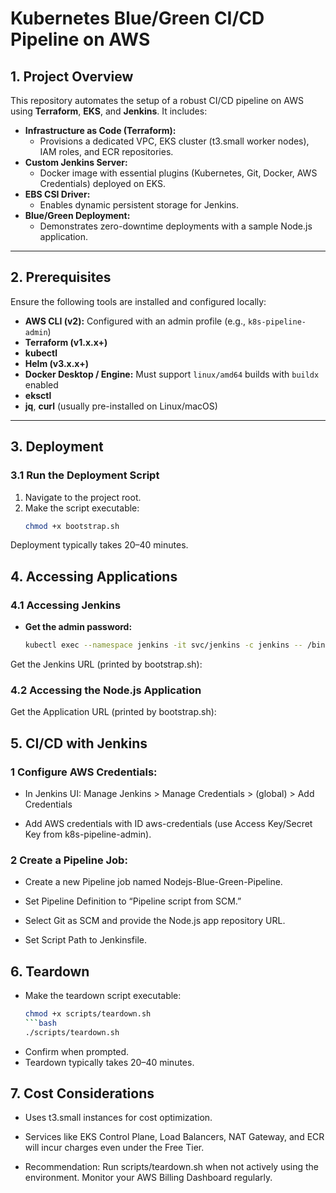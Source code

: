 # Kubernetes Blue/Green CI/CD Pipeline on AWS

## 1. Project Overview
This repository automates the setup of a robust CI/CD pipeline on AWS using **Terraform**, **EKS**, and **Jenkins**. It includes:

- **Infrastructure as Code (Terraform):**  
  - Provisions a dedicated VPC, EKS cluster (t3.small worker nodes), IAM roles, and ECR repositories.
- **Custom Jenkins Server:**  
  - Docker image with essential plugins (Kubernetes, Git, Docker, AWS Credentials) deployed on EKS.
- **EBS CSI Driver:**  
  - Enables dynamic persistent storage for Jenkins.
- **Blue/Green Deployment:**  
  - Demonstrates zero-downtime deployments with a sample Node.js application.

---

## 2. Prerequisites
Ensure the following tools are installed and configured locally:

- **AWS CLI (v2):** Configured with an admin profile (e.g., `k8s-pipeline-admin`)
- **Terraform (v1.x.x+)**
- **kubectl**
- **Helm (v3.x.x+)**
- **Docker Desktop / Engine:** Must support `linux/amd64` builds with `buildx` enabled
- **eksctl**
- **jq**, **curl** (usually pre-installed on Linux/macOS)

---

## 3. Deployment

### 3.1 Run the Deployment Script
1. Navigate to the project root.  
2. Make the script executable:
   ```bash
   chmod +x bootstrap.sh

Deployment typically takes 20–40 minutes.

## 4. Accessing Applications

### 4.1 Accessing Jenkins
- **Get the admin password:**
  ```bash
  kubectl exec --namespace jenkins -it svc/jenkins -c jenkins -- /bin/cat /run/secrets/additional/chart-admin-password && echo

 Get the Jenkins URL (printed by bootstrap.sh):

### 4.2 Accessing the Node.js Application

Get the Application URL (printed by bootstrap.sh):

## 5. CI/CD with Jenkins

### 1 Configure AWS Credentials:
-  In Jenkins UI: Manage Jenkins > Manage Credentials > (global) > Add Credentials

-  Add AWS credentials with ID aws-credentials (use Access Key/Secret Key from k8s-pipeline-admin).

### 2 Create a Pipeline Job:
- Create a new Pipeline job named Nodejs-Blue-Green-Pipeline.

- Set Pipeline Definition to “Pipeline script from SCM.”

- Select Git as SCM and provide the Node.js app repository URL.

- Set Script Path to Jenkinsfile.

## 6. Teardown
  - Make the teardown script executable:
    ```bash
    chmod +x scripts/teardown.sh 
    ```bash
    ./scripts/teardown.sh
  - Confirm when prompted.
  - Teardown typically takes 20–40 minutes.

## 7. Cost Considerations
  - Uses t3.small instances for cost optimization.

  - Services like EKS Control Plane, Load Balancers, NAT Gateway, and ECR will incur charges even under the Free Tier.

  - Recommendation: Run scripts/teardown.sh when not actively using the environment. Monitor your AWS Billing Dashboard regularly.
